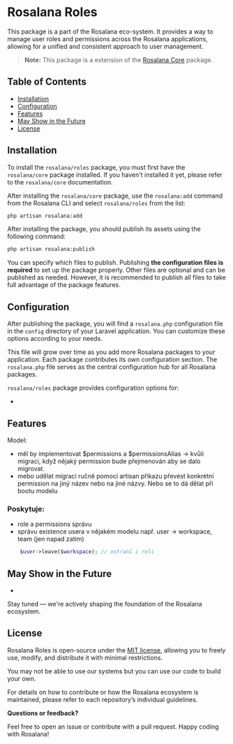 # Rosalana Roles

This package is a part of the Rosalana eco-system. It provides a way to manage user roles and permissions across the Rosalana applications, allowing for a unified and consistent approach to user management.

> **Note:** This package is a extension of the [Rosalana Core](https://packagist.org/packages/rosalana/core) package.

## Table of Contents

- [Installation](#installation)
- [Configuration](#configuration)
- [Features](#features)
- [May Show in the Future](#may-show-in-the-future)
- [License](#license)

## Installation

To install the `rosalana/roles` package, you must first have the `rosalana/core` package installed. If you haven't installed it yet, please refer to the `rosalana/core` documentation.

After installing the `rosalana/core` package, use the `rosalana:add` command from the Rosalana CLI and select `rosalana/roles` from the list:

```bash
php artisan rosalana:add
```

After installing the package, you should publish its assets using the following command:

```bash
php artisan rosalana:publish
```

You can specify which files to publish. Publishing **the configuration files is required** to set up the package properly. Other files are optional and can be published as needed. However, it is recommended to publish all files to take full advantage of the package features.

## Configuration

After publishing the package, you will find a `rosalana.php` configuration file in the `config` directory of your Laravel application. You can customize these options according to your needs.

This file will grow over time as you add more Rosalana packages to your application. Each package contributes its own configuration section. The `rosalana.php` file serves as the central configuration hub for all Rosalana packages.

`rosalana/roles` package provides configuration options for:

- 

## Features

Model:
- měl by implementovat $permissions a $permissionsAlias -> kvůli migraci, když nějaký permission bude přejmenován aby se dalo migrovat.
- mebo udělat migraci ručně pomocí artisan příkazu převést konkrétní permission na jiný název nebo na jiné názvy. Nebo se to dá dělat při bootu modelu




### Poskytuje:
- role a permissions správu
- správu existence usera v nějakém modelu např. user -> workspace, team (jen napad zatim)

```php
    $user->leave($workspace); // ostraní i roli
```



## May Show in the Future

- 

Stay tuned — we're actively shaping the foundation of the Rosalana ecosystem.

## License

Rosalana Roles is open-source under the [MIT license](/LICENCE), allowing you to freely use, modify, and distribute it with minimal restrictions.

You may not be able to use our systems but you can use our code to build your own.

For details on how to contribute or how the Rosalana ecosystem is maintained, please refer to each repository’s individual guidelines.

**Questions or feedback?**

Feel free to open an issue or contribute with a pull request. Happy coding with Rosalana!
